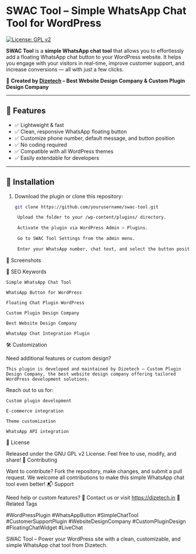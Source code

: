 # SWAC Tool – Simple WhatsApp Chat Tool for WordPress

[![License: GPL v2](https://img.shields.io/badge/License-GPLv2-blue.svg)](https://www.gnu.org/licenses/old-licenses/gpl-2.0.html)

**SWAC Tool** is a **simple WhatsApp chat tool** that allows you to effortlessly add a floating WhatsApp chat button to your WordPress website. It helps you engage with your visitors in real-time, improve customer support, and increase conversions — all with just a few clicks.

🔗 **Created by [Dizetech](https://dizetech.in) – Best Website Design Company & Custom Plugin Design Company**

---

## 🌟 Features

- ✅ Lightweight & fast
- ✅ Clean, responsive WhatsApp floating button
- ✅ Customize phone number, default message, and button position
- ✅ No coding required
- ✅ Compatible with all WordPress themes
- ✅ Easily extendable for developers

---

## 🔧 Installation

1. Download the plugin or clone this repository:
   ```bash
   git clone https://github.com/yourusername/swac-tool.git

    Upload the folder to your /wp-content/plugins/ directory.

    Activate the plugin via WordPress Admin > Plugins.

    Go to SWAC Tool Settings from the admin menu.

    Enter your WhatsApp number, chat text, and select the button position.

📸 Screenshots

🚀 SEO Keywords

    Simple WhatsApp Chat Tool

    WhatsApp Button for WordPress

    Floating Chat Plugin WordPress

    Custom Plugin Design Company

    Best Website Design Company

    WhatsApp Chat Integration Plugin

🛠 Customization

Need additional features or custom design?

    This plugin is developed and maintained by Dizetech – Custom Plugin Design Company, the best website design company offering tailored WordPress development solutions.

Reach out to us for:

    Custom plugin development

    E-commerce integration

    Theme customization

    WhatsApp API integration

📄 License

Released under the GNU GPL v2 License.
Feel free to use, modify, and share!
🤝 Contributing

Want to contribute? Fork the repository, make changes, and submit a pull request. We welcome all contributions to make this simple WhatsApp chat tool even better!
📬 Support

Need help or custom features?
📧 Contact us or visit https://dizetech.in
🔗 Related Tags

#WordPressPlugin #WhatsAppButton #SimpleChatTool #CustomerSupportPlugin #WebsiteDesignCompany #CustomPluginDesign #FloatingChatWidget #LiveChat

SWAC Tool – Power your WordPress site with a clean, customizable, and simple WhatsApp chat tool from Dizetech.
